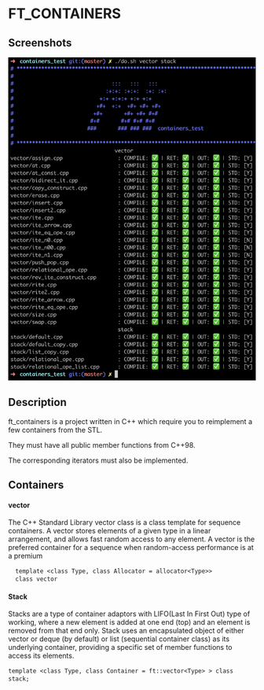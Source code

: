 
# FT_CONTAINERS



## Screenshots

![App Screenshot](image)

## Description

ft_containers is a project written in C++ which require you to reimplement a few containers from the STL.

They must have all public member functions from C++98.

The corresponding iterators must also be implemented.

## Containers

#### vector

The C++ Standard Library vector class is a class template for sequence containers. A vector stores elements of a given type in a linear arrangement, and allows fast random access to any element. A vector is the preferred container for a sequence when random-access performance is at a premium

```http
  template <class Type, class Allocator = allocator<Type>>
  class vector
```

#### Stack

Stacks are a type of container adaptors with LIFO(Last In First Out) type of working, where a new element is added at one end (top) and an element is removed from that end only.  Stack uses an encapsulated object of either vector or deque (by default) or list (sequential container class) as its underlying container, providing a specific set of member functions to access its elements.

```http
template <class Type, class Container = ft::vector<Type> > class stack;
```

